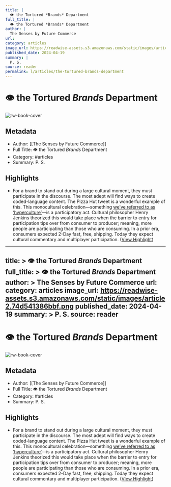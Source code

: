 ```yaml
---
title: |
  👁️ the Tortured *Brands* Department
full_title: |
  👁️ the Tortured *Brands* Department
author: |
  The Senses by Future Commerce
url: 
category: articles
image_url: https://readwise-assets.s3.amazonaws.com/static/images/article2.74d541386bbf.png
published_date: 2024-04-19
summary: |
  P. S.
source: reader
permalink: l/articles/the-tortured-brands-department
---
```

# 👁️ the Tortured *Brands* Department

![rw-book-cover](https://readwise-assets.s3.amazonaws.com/static/images/article2.74d541386bbf.png)

## Metadata
- Author: [[The Senses by Future Commerce]]
- Full Title: 👁️ the Tortured *Brands* Department
- Category: #articles
- Summary: P. S.

## Highlights
- For a brand to stand out during a large cultural moment, they must participate in the discourse. The most adept will find ways to create coded-language content. The Pizza Hut tweet is a wonderful example of this.
  This monocultural celebration—something [we’ve referred to as ‘hyperculture’](https://futurecommerce.us16.list-manage.com/track/click?u=c08f64351704a1ea4479bd08b&id=2474e97a69&e=2d0299bab1)—is a participatory act. Cultural philosopher Henry Jenkins theorized this would take place when the barrier to entry for participation tips over from consumer to producer; meaning, more people are participating than those who are consuming. In a prior era, consumers expected 2-Day fast, free, shipping. Today they expect cultural commentary and multiplayer participation. ([View Highlight](https://read.readwise.io/read/01hw310m434rbwnje67ccbpbft))


---
title: >
  👁️ the Tortured *Brands* Department
full_title: >
  👁️ the Tortured *Brands* Department
author: >
  The Senses by Future Commerce
url: 
category: articles
image_url: https://readwise-assets.s3.amazonaws.com/static/images/article2.74d541386bbf.png
published_date: 2024-04-19
summary: >
  P. S.
source: reader
---
# 👁️ the Tortured *Brands* Department

![rw-book-cover](https://readwise-assets.s3.amazonaws.com/static/images/article2.74d541386bbf.png)

## Metadata
- Author: [[The Senses by Future Commerce]]
- Full Title: 👁️ the Tortured *Brands* Department
- Category: #articles
- Summary: P. S.

## Highlights
- For a brand to stand out during a large cultural moment, they must participate in the discourse. The most adept will find ways to create coded-language content. The Pizza Hut tweet is a wonderful example of this.
  This monocultural celebration—something [we’ve referred to as ‘hyperculture’](https://futurecommerce.us16.list-manage.com/track/click?u=c08f64351704a1ea4479bd08b&id=2474e97a69&e=2d0299bab1)—is a participatory act. Cultural philosopher Henry Jenkins theorized this would take place when the barrier to entry for participation tips over from consumer to producer; meaning, more people are participating than those who are consuming. In a prior era, consumers expected 2-Day fast, free, shipping. Today they expect cultural commentary and multiplayer participation. ([View Highlight](https://read.readwise.io/read/01hw310m434rbwnje67ccbpbft))


